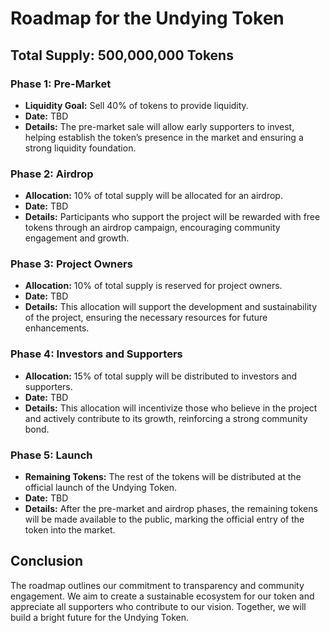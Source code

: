 # Roadmap for the Undying Token

## Total Supply: 500,000,000 Tokens

### Phase 1: Pre-Market
- **Liquidity Goal:** Sell 40% of tokens to provide liquidity.
- **Date:** TBD
- **Details:** The pre-market sale will allow early supporters to invest, helping establish the token’s presence in the market and ensuring a strong liquidity foundation.

### Phase 2: Airdrop
- **Allocation:** 10% of total supply will be allocated for an airdrop.
- **Date:** TBD
- **Details:** Participants who support the project will be rewarded with free tokens through an airdrop campaign, encouraging community engagement and growth.

### Phase 3: Project Owners
- **Allocation:** 10% of total supply is reserved for project owners.
- **Date:** TBD
- **Details:** This allocation will support the development and sustainability of the project, ensuring the necessary resources for future enhancements.

### Phase 4: Investors and Supporters
- **Allocation:** 15% of total supply will be distributed to investors and supporters.
- **Date:** TBD
- **Details:** This allocation will incentivize those who believe in the project and actively contribute to its growth, reinforcing a strong community bond.

### Phase 5: Launch
- **Remaining Tokens:** The rest of the tokens will be distributed at the official launch of the Undying Token.
- **Date:** TBD
- **Details:** After the pre-market and airdrop phases, the remaining tokens will be made available to the public, marking the official entry of the token into the market.

## Conclusion
The roadmap outlines our commitment to transparency and community engagement. We aim to create a sustainable ecosystem for our token and appreciate all supporters who contribute to our vision. Together, we will build a bright future for the Undying Token.
